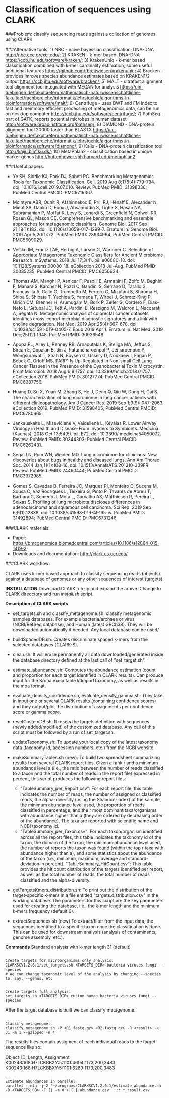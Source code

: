 # Classification of sequences using CLARK

###Problem:
	 classify sequencing reads against a collection of genomes using CLARK

###Alternative tools:
	1) NBC - naive bayessian classification, DNA-DNA http://nbc.ece.drexel.edu/;
        2) KRAKEN - k-mer based, DNA-DNA https://ccb.jhu.edu/software/kraken/;
        3) KrakenUniq - k-mer based classification combined with k-mer cardinality estimation, some useful additional features https://github.com/fbreitwieser/krakenuniq;
        4) Bracken - provides imroves species abundance estimates based on KRAKEN1/2 output https://ccb.jhu.edu/software/bracken/;
        5) MALT - ultrafast alignment tool alignment tool integrated with MEGAN for analysis https://uni-tuebingen.de/fakultaeten/mathematisch-naturwissenschaftliche-fakultaet/fachbereiche/informatik/lehrstuehle/algorithms-in-bioinformatics/software/malt/;
        6) Centrifuge - uses BWT and FM index to fast and memmory efficient processing of metagenomics data, can be run on desktop computer https://ccb.jhu.edu/software/centrifuge/;
        7) PathSeq - part of GATK, reports potential microbes in human dataset http://software.broadinstitute.org/pathseq/;
        8) DIAMOND - DNA-protein alignment tool 20000 faster than BLASTX https://uni-tuebingen.de/fakultaeten/mathematisch-naturwissenschaftliche-fakultaet/fachbereiche/informatik/lehrstuehle/algorithms-in-bioinformatics/software/diamond/;
        9) Kaiju - DNA-protein classification tool http://kaiju.binf.ku.dk/;
        10) MetaPhlan2 - classification based in unique marker genes http://huttenhower.sph.harvard.edu/metaphlan2.

###Useful papers:

+ Ye SH, Siddle KJ, Park DJ, Sabeti PC. Benchmarking Metagenomics Tools for Taxonomic Classification. Cell. 2019 Aug 8;178(4):779-794. doi: 10.1016/j.cell.2019.07.010. Review. PubMed PMID: 31398336; PubMed Central PMCID: PMC6716367.

+ McIntyre ABR, Ounit R, Afshinnekoo E, Prill RJ, Hénaff E, Alexander N, Minot SS, Danko D, Foox J, Ahsanuddin S, Tighe S, Hasan NA, Subramanian P, Moffat K, Levy S, Lonardi S, Greenfield N, Colwell RR, Rosen GL, Mason CE. Comprehensive benchmarking and ensemble approaches for metagenomic classifiers. Genome Biol. 2017 Sep 21;18(1):182. doi: 10.1186/s13059-017-1299-7. Erratum in: Genome Biol. 2019 Apr 5;20(1):72. PubMed PMID: 28934964; PubMed Central PMCID: PMC5609029.

+ Velsko IM, Frantz LAF, Herbig A, Larson G, Warinner C. Selection of Appropriate Metagenome Taxonomic Classifiers for Ancient Microbiome Research. mSystems. 2018 Jul 17;3(4). pii: e00080-18. doi: 10.1128/Systems.00080-18. eCollection 2018 Jul-Aug. PubMed PMID: 30035235; PubMed Central PMCID: PMC6050634.

+ Thomas AM, Manghi P, Asnicar F, Pasolli E, Armanini F, Zolfo M, Beghini F, Manara S, Karcher N, Pozzi C, Gandini S, Serrano D, Tarallo S, Francavilla A, Gallo G, Trompetto M, Ferrero G, Mizutani S, Shiroma H, Shiba S, Shibata T, Yachida S, Yamada T, Wirbel J, Schrotz-King P, Ulrich CM, Brenner H, Arumugam M, Bork P, Zeller G, Cordero F, Dias-Neto E, Setubal JC, Tett A, Pardini B, Rescigno M, Waldron L, Naccarati A, Segata N. Metagenomic analysis of colorectal cancer datasets identifies cross-cohort microbial diagnostic signatures and a link with choline degradation. Nat Med. 2019 Apr;25(4):667-678. doi: 10.1038/s41591-019-0405-7. Epub 2019 Apr 1. Erratum in: Nat Med. 2019 Dec;25(12):1948. PubMed PMID: 30936548.

+ Apopa PL, Alley L, Penney RB, Arnaoutakis K, Steliga MA, Jeffus S, Bircan E, Gopalan B, Jin J, Patumcharoenpol P, Jenjaroenpun P, Wongsurawat T, Shah N, Boysen G, Ussery D, Nookaew I, Fagan P, Bebek G, Orloff MS. PARP1 Is Up-Regulated in Non-small Cell Lung Cancer Tissues in the Presence of the Cyanobacterial Toxin Microcystin. Front Microbiol. 2018 Aug 6;9:1757. doi: 10.3389/fmicb.2018.01757. eCollection 2018. PubMed PMID: 30127774; PubMed Central PMCID: PMC6087756.

+ Huang D, Su X, Yuan M, Zhang S, He J, Deng Q, Qiu W, Dong H, Cai S. The characterization of lung microbiome in lung cancer patients with different clinicopathology. Am J Cancer Res. 2019 Sep 1;9(9): 047-2063. eCollection 2019. PubMed PMID: 31598405; PubMed Central PMCID: PMC6780665.

+ Jankauskaitė L, Misevičienė V, Vaidelienė L, Kėvalas R. Lower Airway Virology in Health and Disease-From Invaders to Symbionts. Medicina (Kaunas). 2018 Oct 13;54(5). pii: E72. doi: 10.3390/ medicina54050072. Review. PubMed PMID: 30344303; PubMed Central PMCID: PMC6262431.

+ Segal LN, Rom WN, Weiden MD. Lung microbiome for clinicians. New discoveries about bugs in healthy and diseased lungs. Ann Am Thorac Soc. 2014 Jan;11(1):108-16. doi: 10.1513/AnnalsATS.201310-339FR. Review. PubMed PMID: 24460444; PubMed Central PMCID: PMC3972985.

+ Gomes S, Cavadas B, Ferreira JC, Marques PI, Monteiro C, Sucena M, Sousa C, Vaz Rodrigues L, Teixeira G, Pinto P, Tavares de Abreu T, Bárbara C, Semedo J, Mota L, Carvalho AS, Matthiesen R, Pereira L, Seixas S. Profiling of lung microbiota discloses differences in adenocarcinoma and squamous cell carcinoma. Sci Rep. 2019 Sep 6;9(1):12838. doi: 10.1038/s41598-019-49195-w. PubMed PMID: 31492894; PubMed Central PMCID: PMC6731246.


###CLARK materials:
+ Paper: https://bmcgenomics.biomedcentral.com/articles/10.1186/s12864-015-1419-2
+ Downloads and documentation: http://clark.cs.ucr.edu/


###CLARK workflow:

CLARK uses k-mer based approach to classify sequencing reads (objects) against a database of genomes or any other sequences of interest (targets).

**INSTALLATION**
Download CLARK, unzip and expand the arhive. Change to CLARK direcctory and run *install.sh* script.

**Description of CLARK scripts**
 + set_targets.sh and classify_metagenome.sh: classify metagenomic samples databases. For example bacteria/archaea or virus (NCBI/RefSeq database), and Human (latest GRCh38). They will be downloaded automatically if needed. Any local database can be used/

 + buildSpacedDB.sh: Creates discriminate spaced k-mers from the selected databases (CLARK-S).

+ clean.sh: It will erase permanently all data downloaded/generated inside the database directory defined at the last call of "set_target.sh".

+ estimate_abundance.sh: Computes the abundance estimation (count and proportion for each target identified in CLARK results). Can produce input for the Krona executable ktImportTaxonomy, as well as results in the mpa format.

+ evaluate_density_confidence.sh, evaluate_density_gamma.sh: They take in input one or several CLARK results (containing confidence scores) and they output/plot the distribution of assignments per confidence score or gamma score.

+ resetCustomDB.sh: It resets the targets definition with sequences (newly added/modified) of the customized database. Any call of this script must be followed by a run of set_target.sh.

+ updateTaxonomy.sh: To update your local copy of the latest taxonomy data (taxonomy id, accession numbers, etc.) from the NCBI website.

+ makeSummaryTables.sh (new): To build two spreadsheet summarizing results from several CLARK report files. Given a rank r and a minimum abundance level a (i.e., the ratio between the number of reads classified to a taxon and the total number of reads in the report file) expressed in percent, this script produces the following report files:
	- "TableSummary_per_Report.csv":
	For each report file, this table indicates the number of reads, the number of assigned or classified reads, the alpha-diversity (using the Shannon-index) of the sample, the minimum abundance level 	used, the proportion of reads classified in percentage, and the r most dominant taxa/organisms with abundance higher than a (they are ordered by decreasing order of the abundance). The taxa are 	reported with scientific name and NCBI taxonomy id.
	- "TableSummary_per_Taxon.csv":
	For each taxon/organism identified across all the report files, this table indicates the taxonomy id of the taxon, the domain of the taxon, the minimum abundance level used, the number of reports 	the taxon was found (within the top r taxa with abundance higher than a), and some statistics about the abundance of the taxon (i.e., minimum, maximum, average and standard-deviation in percent).
	"TableSummary_HitCount.csv":
	This table provides the hit count distribution of the targets identified per report, as well as the total number of reads, the total number of reads classified and the alpha-diversity.

+ getTargetsKmers_distribution.sh: To print out the distribution of the target-specific k-mers in a file entitled "targets.distribution.csv" in the working database. The parameters for this script are the key parameters used for creating the database, i.e., the k-mer length and the minimum k-mers frequency (default 0).

+ extractSequences.sh (new) To extract/filter from the input data, the sequences identified to a specific taxon once the classification is done. This can be used for downstream analysis (analysis of contaminants, genome assembly, etc.).

**Commands**
Standard analysis with k-mer length 31 (default)

```

Create targets for microorganisms only analysis:
CLARKSCV1.2.6.1/set_targets.sh <TARGETS_DIR> bacteria viruses fungi --species
# We can change taxonomic level of the analysis by changing --species to, say, --genus, etc

```

```

Create targets full analysis:
set_targets.sh <TARGETS_DIR> custom human bacteria viruses fungi --species

```

After the target database is built we can classify metagenome.

```

Classify metagenome:
classify_metagenome.sh -P <R1.fastq.gz> <R2.fastq.gz> -R <result> -k 31 -m 1 --gzipped -n 4

```

The results files contain assigment of each individual reads to the target sequence like so:

Object_ID, Length, Assignment
K00243:168:H7LCKBBXY:5:1101:4604:1173,200,3483
K00243:168:H7LCKBBXY:5:1101:6289:1173,200,3483


```

Estimate abundances in parallel
parallel --eta -j 2 '~/programs/CLARKSCV1.2.6.1/estimate_abundance.sh -D <TARGETS_DB> -F {} -a 0 > {.}.abundance.csv' ::: *_result.csv


```










































